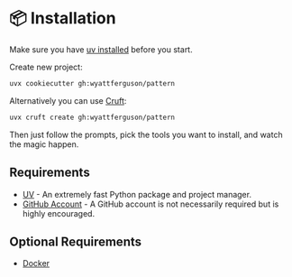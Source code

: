 # 📦 Installation

Make sure you have [uv installed](https://docs.astral.sh/uv/getting-started/installation/) before you start.

Create new project:

```bash
uvx cookiecutter gh:wyattferguson/pattern
```

Alternatively you can use [Cruft](https://cruft.github.io/cruft/):

```bash
uvx cruft create gh:wyattferguson/pattern
```

Then just follow the prompts, pick the tools you want to install, and watch the magic happen.

## Requirements

- [UV](https://docs.astral.sh/uv/getting-started/installation/) - An extremely fast Python package and project manager.
- [GitHub Account](https://github.com/) - A GitHub account is not necessarily required but is highly encouraged.

## Optional Requirements

- [Docker](https://www.docker.com/products/docker-desktop/)
